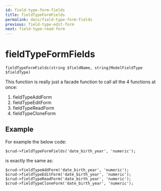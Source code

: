 ```yaml
---
id: field-type-form-fields
title: fieldTypeFormFields
permalink: docs/field-type-form-fields
previous: field-type-edit-form
next: field-type-read-form
---
```


# fieldTypeFormFields


<pre><code class="language-php">fieldTypeFormFields(string $fieldName, string|ModelFieldType $fieldType)</code></pre>
This function is really just a facade function to call all the 4 functions at once:
<ol>
	<li>fieldTypeAddForm</li>
	<li>fieldTypeEditForm</li>
	<li>fieldTypeReadForm</li>
        <li>fieldTypeCloneForm</li>
</ol>

<h2>Example</h2>
For example the below code:

<pre><code class="language-php">$crud->fieldTypeFormFields('date_birth_year', 'numeric');</code></pre>

is exactly the same as:
<pre><code class="language-php">$crud->fieldTypeAddForm('date_birth_year', 'numeric');
$crud->fieldTypeEditForm('date_birth_year', 'numeric');
$crud->fieldTypeReadForm('date_birth_year', 'numeric');
$crud->fieldTypeCloneForm('date_birth_year', 'numeric');
</code></pre>
